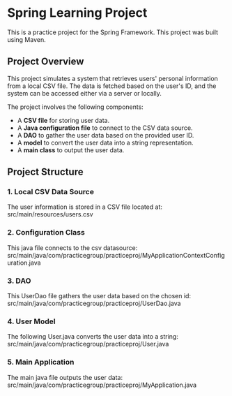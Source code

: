 # Spring Learning Project

This is a practice project for the Spring Framework. This project was built using Maven.

## Project Overview
This project simulates a system that retrieves users' personal information from a local CSV file. The data is fetched based on the user's ID, and the system can be accessed either via a server or locally.

The project involves the following components:

- A **CSV file** for storing user data.
- A **Java configuration file** to connect to the CSV data source.
- A **DAO** to gather the user data based on the provided user ID.
- A **model** to convert the user data into a string representation.
- A **main class** to output the user data.

## Project Structure

### 1. Local CSV Data Source
The user information is stored in a CSV file located at:
src/main/resources/users.csv
### 2. Configuration Class
This java file connects to the csv datasource:
src/main/java/com/practicegroup/practiceproj/MyApplicationContextConfiguration.java
### 3. DAO
This UserDao file gathers the user data based on the chosen id:
src/main/java/com/practicegroup/practiceproj/UserDao.java
### 4. User Model
The following User.java converts the user data into a string:
src/main/java/com/practicegroup/practiceproj/User.java
### 5. Main Application
The main java file outputs the user data:
src/main/java/com/practicegroup/practiceproj/MyApplication.java
